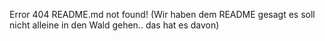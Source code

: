 Error 404 README.md not found! (Wir haben dem README gesagt es soll nicht alleine in den Wald gehen.. das hat es davon)
